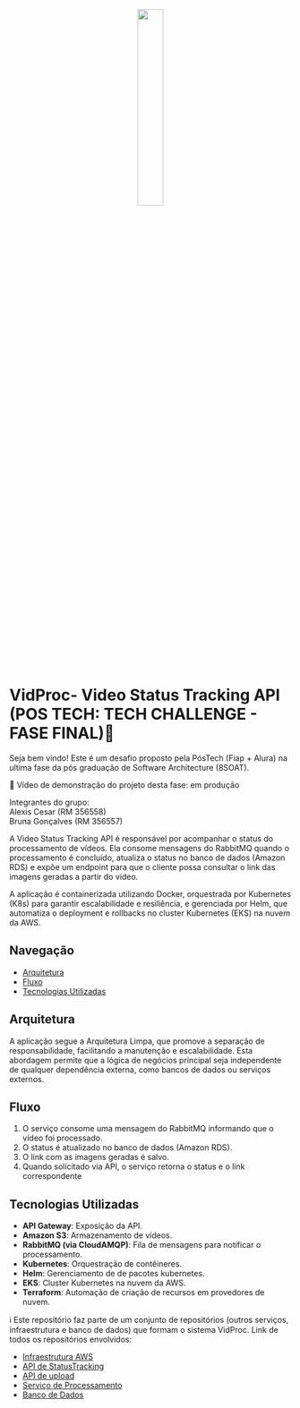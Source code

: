 <div align="center">
<img src="https://github.com/user-attachments/assets/208a0ebb-ca7c-4b0b-9f68-0b35050a9880" width="30%" />
</div>

# VidProc- Video Status Tracking API (POS TECH: TECH CHALLENGE - FASE FINAL)🚀

Seja bem vindo! Este é um desafio proposto pela PósTech (Fiap + Alura) na ultima fase da pós graduação de Software Architecture (8SOAT).

📼 Vídeo de demonstração do projeto desta fase: em produção

Integrantes do grupo:<br>
Alexis Cesar (RM 356558)<br>
Bruna Gonçalves (RM 356557)

A Video Status Tracking API é responsável por acompanhar o status do processamento de vídeos. Ela consome mensagens do RabbitMQ quando o processamento é concluído, atualiza o status no banco de dados (Amazon RDS) e expõe um endpoint para que o cliente possa consultar o link das imagens geradas a partir do vídeo.

A aplicação é containerizada utilizando Docker, orquestrada por Kubernetes (K8s) para garantir escalabilidade e resiliência, e gerenciada por Helm, que automatiza o deployment e rollbacks no cluster Kubernetes (EKS) na nuvem da AWS.

## Navegação
- [Arquitetura](#arquitetura)
- [Fluxo](#fluxo)
- [Tecnologias Utilizadas](#tecnologias-utilizadas)

## Arquitetura

A aplicação segue a Arquitetura Limpa, que promove a separação de responsabilidade, facilitando a manutenção e escalabilidade. Esta abordagem permite que a lógica de negócios principal seja independente de qualquer dependência externa, como bancos de dados ou serviços externos.

## Fluxo
 
1. O serviço consome uma mensagem do RabbitMQ informando que o vídeo foi processado.
2. O status é atualizado no banco de dados (Amazon RDS).
3. O link com as imagens geradas é salvo.
4. Quando solicitado via API, o serviço retorna o status e o link correspondente

## Tecnologias Utilizadas
 
- **API Gateway**: Exposição da API.
- **Amazon S3**: Armazenamento de vídeos.
- **RabbitMQ (via CloudAMQP)**: Fila de mensagens para notificar o processamento.
- **Kubernetes**: Orquestração de contêineres.
- **Helm**: Gerenciamento de de pacotes kubernetes.
- **EKS**: Cluster Kubernetes na nuvem da AWS.
- **Terraform**: Automação de criação de recursos em provedores de nuvem.

 ℹ️ Este repositório faz parte de um conjunto de repositórios (outros serviços, infraestrutura e banco de dados) que formam o sistema VidProc. Link de todos os repositórios envolvidos:
- [Infraestrutura AWS](https://github.com/BrunaPisera/postech-tc-infra)
- [API de StatusTracking](https://github.com/BrunaPisera/postech-tc-status-tracking-api)
- [API de upload](https://github.com/BrunaPisera/postech-tc-upload)
- [Serviço de Processamento](https://github.com/BrunaPisera/postech-tc-process-service)
- [Banco de Dados](https://github.com/BrunaPisera/postech-tc-db)
